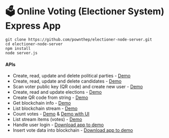 # 🗳 Online Voting (Electioner System) Express App
    git clone https://github.com/pownthep/electioner-node-server.git
    cd electioner-node-server
    npm install
    node server.js

#### APIs
- Create, read, update and delete  political parties - [Demo](https://electioner-admin.now.sh/)
- Create, read, update and delete  candidates - [Demo](https://electioner-admin.now.sh/add-rep)
- Scan voter public key (QR code) and create new user - [Demo](https://electioner-admin.now.sh/add-user)
- Create, read and update elections - [Demo](https://electioner-admin.now.sh/setting)
- Create QR code from string - [Demo](https://apitester.com/shared/checks/00ed3a9ac6344c5986acf8e0764abdf7)
- Get blockchain info - [Demo](https://electioner-heroku.herokuapp.com/multichain)
- List blockchain stream - [Demo](https://electioner-heroku.herokuapp.com/multichain/liststreams)
- Count votes - [Demo](https://electioner-heroku.herokuapp.com/multichain/count/Thai%20Election%202069) & [Demo with UI](https://electioner-frontend-client.now.sh/result)
- List stream items (votes) - [Demo](https://electioner-heroku.herokuapp.com/multichain/liststreamitems/Thai%20Election%202069)
- Handle user login - [Download app to demo](https://github.com/pownthep/electioner-mobile/blob/master/release/app-release.apk)
- Insert vote data into blockchain - [Download app to demo](https://github.com/pownthep/electioner-mobile/blob/master/release/app-release.apk)